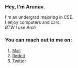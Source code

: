 ### Hey, I'm Arunav.  
I'm an undergrad majoring in CSE.  
I enjoy computers and cars.  
*BTW I use Arch*
### You can reach out to me on:  
 1. [Mail](arunav.dey@protonmail.com)  
 2. [Reddit](https://www.reddit.com/user/NotArunav)  
 3. [Twitter](https://twitter.com/vanurayed)  
